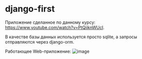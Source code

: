 # django-first

 Приложение сделанное по данному курсу: https://www.youtube.com/watch?v=PtQiiknWUcI.

 В качестве базы данных используется просто sqlite, а запросы отправляются через django-orm.

 
Работающее Web-приложение:
![image](https://github.com/Reknitt/django-first/assets/69975860/b528c838-7480-4baf-8bac-4f7e4522aedf)
